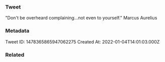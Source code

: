 ### Tweet
"Don't be overheard complaining...not even to yourself." Marcus Aurelius

### Metadata
Tweet ID: 1478365865947062275
Created At: 2022-01-04T14:01:03.000Z

### Related

